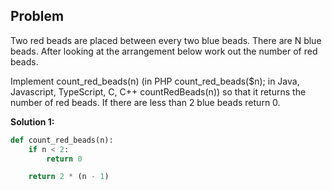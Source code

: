 ## Problem

Two red beads are placed between every two blue beads. There are N blue beads. After looking at the arrangement below work out the number of red beads.

Implement count_red_beads(n) (in PHP count_red_beads($n); in Java, Javascript, TypeScript, C, C++ countRedBeads(n)) so that it returns the number of red beads.
If there are less than 2 blue beads return 0.

**Solution 1:**

```python
def count_red_beads(n):
    if n < 2:
        return 0

    return 2 * (n - 1)
```
